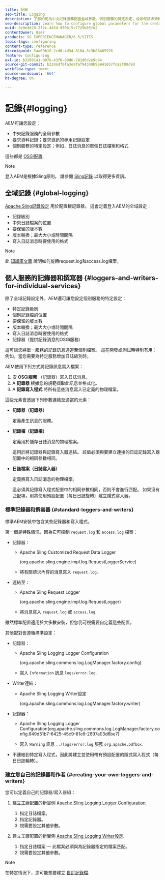 ```yaml
---
title: 記錄
seo-title: Logging
description: 了解如何為中央記錄服務配置全域參數、個別服務的特定設定，或如何請求資料記錄。
seo-description: Learn how to configure global parameters for the central logging service, specific settings for the individual services or how to request data logging.
uuid: 8c9e3628-2f2c-445d-9706-5c7725b85fe2
contentOwner: User
products: SG_EXPERIENCEMANAGER/6.5/SITES
topic-tags: configuring
content-type: reference
discoiquuid: 5aa69b10-2cd0-4d34-8104-8c3b88405926
feature: Configuring
exl-id: b32001a1-0078-43f6-89d6-781d6d2e9c94
source-git-commit: b220adf6fa3e9faf94389b9a9416b7fca2f89d9d
workflow-type: tm+mt
source-wordcount: '664'
ht-degree: 0%

---
```


# 記錄{#logging}

AEM可讓您設定：

* 中央記錄服務的全局參數
* 要求資料記錄；要求資訊的專用記錄設定
* 個別服務的特定設定；例如，日誌消息的單個日誌檔案和格式

這些都是 [OSGi配置](/help/sites-deploying/configuring-osgi.md).

>[!NOTE]
>
>登入AEM是根據Sling原則。 請參閱 [Sling記錄](https://sling.apache.org/site/logging.html) 以取得更多資訊。

## 全域記錄 {#global-logging}

[Apache Sling記錄設定](/help/sites-deploying/osgi-configuration-settings.md) 用於配置根記錄器。 這會定義登入AEM的全域設定：

* 記錄級別
* 中央日誌檔案的位置
* 要保留的版本數
* 版本輪換；最大大小或時間間隔
* 寫入日誌消息時要使用的格式

>[!NOTE]
>
>此 [知識庫文章](https://helpx.adobe.com/experience-manager/kb/HowToRotateRequestAndAccessLog.html) 說明如何旋轉request.log和access.log檔案。

## 個人服務的記錄器和撰寫器 {#loggers-and-writers-for-individual-services}

除了全域記錄設定外，AEM還可讓您設定個別服務的特定設定：

* 特定記錄級別
* 個別記錄檔的位置
* 要保留的版本數
* 版本輪換；最大大小或時間間隔
* 寫入日誌消息時要使用的格式
* 記錄器（提供記錄消息的OSGi服務）

這可讓您將單一服務的記錄訊息通道至個別檔案。 這在開發或測試時特別有用；例如，當您需要為特定服務增加日誌級別時。

AEM使用下列方式將記錄訊息寫入檔案：

1. 安 **OSGi服務** （記錄器）寫入日誌消息。
1. A **記錄器** 根據您的規範擷取此訊息並格式化。
1. A **記錄寫入程式** 將所有這些消息寫入已定義的物理檔案。

這些元素會透過下列參數連結至適當的元素：

* **記錄器（記錄器）**

   定義產生訊息的服務。

* **記錄檔（記錄檔）**

   定義用於儲存日誌消息的物理檔案。

   這用於將記錄器與記錄寫入器連結。 該值必須與要建立連接的日誌記錄寫入器配置中的相同參數相同。

* **日誌檔案（日誌寫入器）**

   定義將寫入日誌消息的物理檔案。

   這必須與記錄寫入程式配置中的相同參數相同，否則不會進行匹配。 如果沒有匹配項，則將使用預設配置（每日日誌旋轉）建立隱式寫入器。

### 標準記錄器和撰寫器 {#standard-loggers-and-writers}

標準AEM安裝中包含某些記錄器和寫入程式。

第一個是特殊情況，因為它可控制 `request.log` 和 `access.log` 檔案：

* 記錄器：

   * Apache Sling Customized Request Data Logger

      (org.apache.sling.engine.impl.log.RequestLoggerService)

   * 將有關請求內容的消息寫入 `request.log`.

* 連結至：

   * Apache Sling Request Logger

      (org.apache.sling.engine.impl.log.RequestLogger)

   * 將消息寫入 `request.log` 或 `access.log`.

雖然標準配置適用於大多數安裝，但您仍可視需要自定義這些配置。

其他配對會遵循標準設定：

* 記錄器：

   * Apache Sling Logging Logger Configuration

      (org.apache.sling.commons.log.LogManager.factory.config)

   * 寫入 `Information` 訊息 `logs/error.log`.

* Writer連結：

   * Apache Sling Logging Writer設定

      (org.apache.sling.commons.log.LogManager.factory.writer)

* 記錄器：

   * Apache Sling Logging Logger Configuration(org.apache.sling.commons.log.LogManager.factory.config.649d51b7-6425-45c9-81e6-2697a03d6be7)

   * 寫入 `Warning` 訊息 `../logs/error.log` 服務 `org.apache.pdfbox`.

* 不連結到特定寫入程式，因此將建立並使用帶有預設配置的隱式寫入程式（每日日誌輪轉）。

### 建立您自己的記錄器和作者 {#creating-your-own-loggers-and-writers}

您可以定義自己的記錄器/寫入器組：

1. 建立工廠配置的新實例 [Apache Sling Logging Logger Configuration](/help/sites-deploying/osgi-configuration-settings.md).

   1. 指定日誌檔案。
   1. 指定記錄器。
   1. 視需要設定其他參數。

1. 建立工廠配置的新實例 [Apache Sling Logging Writer設定](/help/sites-deploying/osgi-configuration-settings.md).

   1. 指定日誌檔案 — 此檔案必須與為記錄器指定的檔案匹配。
   1. 視需要設定其他參數。

>[!NOTE]
>
>在特定情況下，您可能想要建立 [自訂記錄檔](/help/sites-deploying/monitoring-and-maintaining.md#create-a-custom-log-file).

